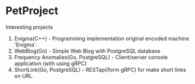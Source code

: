 # PetProject

Interesting projects

1. Enigma(C++) - Programming implementation original encoded machine 'Enigma'.
2. WebBlog(Go) - Simple Web Blog with PostgreSQL database
3. Frequency Anomalies(Go, PostgreSQL) - Client/server console application (with using gRPC)
4. ShortLink(Go, PostgreSQL) - RESTapi(form gRPC) for make short links on URL
